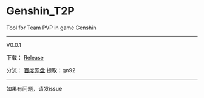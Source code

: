 # Genshin_T2P
Tool for Team PVP in game Genshin



---


V0.0.1

下载：
[Release](https://github.com/k652/Genshin_T2P/releases/tag/test)


分流：
[百度网盘](https://pan.baidu.com/s/13UZVTII46nOT1qxl4WJ_-Q)
提取：gn92



---
如果有问题，请发issue